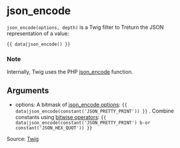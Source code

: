 # json_encode

`json_encode(options, depth)` is a Twig filter to Treturn the JSON representation of a value:

```twig
{{ data|json_encode() }}
```

### Note

Internally, Twig uses the PHP [json_encode](https://www.php.net/json_encode) function.

## Arguments

- options: A bitmask
  of [json_encode options](https://www.php.net/manual/en/json.constants.php): `{{ data|json_encode(constant('JSON_PRETTY_PRINT')) }}`
  . Combine constants
  using [bitwise operators](https://twig.symfony.com/doc/3.x/templates.html#template_logic): `{{ data|json_encode(constant('JSON_PRETTY_PRINT') b-or constant('JSON_HEX_QUOT')) }}`

Source: [Twig](https://twig.symfony.com/json_encode)